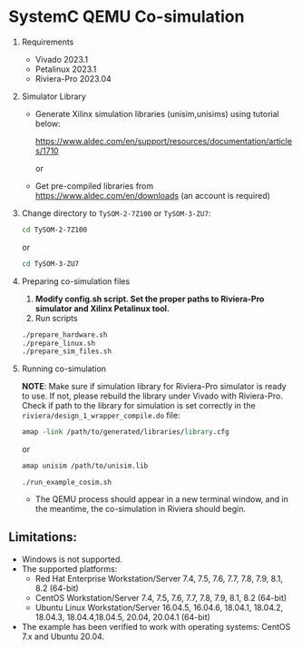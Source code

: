 # SystemC QEMU Co-simulation

1. Requirements
   - Vivado 2023.1
   - Petalinux 2023.1
   - Riviera-Pro 2023.04

2. Simulator Library
   - Generate Xilinx simulation libraries (unisim,unisims) using tutorial below:

     https://www.aldec.com/en/support/resources/documentation/articles/1710
     
     or 
     
    - Get pre-compiled libraries from 
      https://www.aldec.com/en/downloads (an account is required)
     

3. Change directory to `TySOM-2-7Z100` or `TySOM-3-ZU7`:

   ```sh
   cd TySOM-2-7Z100 
   ```
   or
   ```sh
   cd TySOM-3-ZU7 
   ```

3. Preparing co-simulation files
   1. **Modify config.sh script. Set the proper paths to Riviera-Pro simulator and Xilinx Petalinux tool.**
   2. Run scripts

     ```sh
   ./prepare_hardware.sh
   ./prepare_linux.sh
   ./prepare_sim_files.sh
   ```

4. Running co-simulation

   **NOTE**: Make sure if simulation library for Riviera-Pro simulator is ready
   to use. If not, please rebuild the library under Vivado with Riviera-Pro.
   Check if path to the library for simulation is set correctly in the
   `riviera/design_1_wrapper_compile.do` file:

   ```tcl
   amap -link /path/to/generated/libraries/library.cfg
   ```
   or 
   ```tcl
   amap unisim /path/to/unisim.lib
   ```

   `./run_example_cosim.sh`

   - The QEMU process should appear in a new terminal window, and in the meantime, the co-simulation in Riviera should begin.

## Limitations:
- Windows is not supported.
- The supported platforms:
  - Red Hat Enterprise Workstation/Server 7.4, 7.5, 7.6, 7.7, 7.8, 7.9, 8.1, 8.2 (64-bit)
  - CentOS Workstation/Server 7.4, 7.5, 7.6, 7.7, 7.8, 7.9, 8.1, 8.2 (64-bit)
  - Ubuntu Linux Workstation/Server 16.04.5, 16.04.6, 18.04.1, 18.04.2, 18.04.3,
    18.04.4,18.04.5, 20.04, 20.04.1 (64-bit)
- The example has been verified to work with operating systems: CentOS 7.x and
  Ubuntu 20.04.
